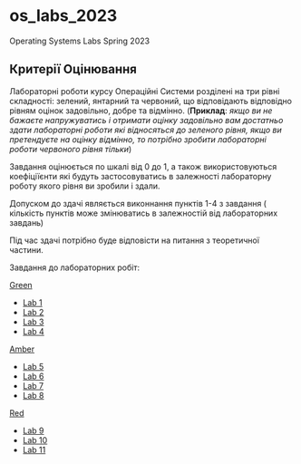 # os_labs_2023

Operating Systems Labs Spring 2023

## Критерії Оцінювання

Лабораторні роботи курсу Операційні Системи розділені на три рівні складності: зелений, янтарний та червоний, що відповідають відповідно рівням оцінок задовільно, добре та відмінно. (**Приклад**: *якщо ви не бажаєте напружуватись і отримати оцінку задовільно вам достатньо здати лабораторні роботи які відносяться до зеленого рівня, якщо ви претендуєте на оцінку відмінно, то потрібно зробити лабораторні роботи червоного рівня тільки*)

Завдання оцінюється по шкалі від 0 до 1, а також використовуються коефіціїєнти які будуть застосовуватись в залежності лабораторну роботу якого рівня ви зробили і здали.

Допуском до здачі являється виконнання пунктів 1-4 з завдання ( кількість пунктів може змінюватись в залежностій від лабораторних завдань)

Під час здачі потрібно буде відповісти на питання з теоретичної частини.

Завдання до лабораторних робіт:

[Green](green)

- [Lab 1](/green/lab1.md)
- [Lab 2]()
- [Lab 3]()
- [Lab 4]()

[Amber](amber)

- [Lab 5](/amber/lab5.md)
- [Lab 6]()
- [Lab 7]()
- [Lab 8]()

[Red](red)

- [Lab 9](/red/lab9.md)
- [Lab 10]()
- [Lab 11]()

